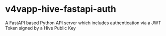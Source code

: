 # v4vapp-hive-fastapi-auth
A FastAPI based Python API server which includes authentication via a JWT Token signed by a Hive Public Key
